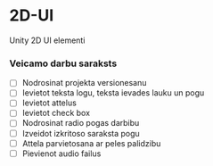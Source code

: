 # 2D-UI
Unity 2D UI elementi
### Veicamo darbu saraksts
- [ ] Nodrosinat projekta versionesanu
- [ ] Ievietot teksta logu, teksta ievades lauku un pogu
- [ ] Ievietot attelus
- [ ] Ievietot check box
- [ ] Nodrosinat radio pogas darbibu
- [ ] Izveidot izkritoso saraksta pogu
- [ ] Attela parvietosana ar peles palidzibu
- [ ] Pievienot audio failus
